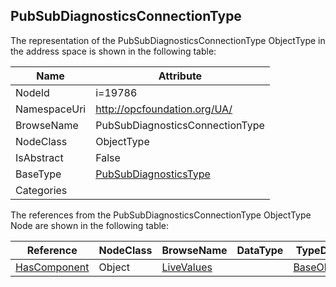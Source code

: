 <!-- objecttype -->
## PubSubDiagnosticsConnectionType
  
<!-- end of text -->
The representation of the PubSubDiagnosticsConnectionType ObjectType in the address space is shown in the following table:  

|Name|Attribute|
|---|---|
|NodeId|i=19786|
|NamespaceUri|http://opcfoundation.org/UA/|
|BrowseName|PubSubDiagnosticsConnectionType|
|NodeClass|ObjectType|
|IsAbstract|False|
|BaseType|[PubSubDiagnosticsType](../../ObjectTypes/PubSubDiagnosticsType/readme.md)|
|Categories||

The references from the PubSubDiagnosticsConnectionType ObjectType Node are shown in the following table:  

|Reference|NodeClass|BrowseName|DataType|TypeDefinition|ModellingRule|
|---|---|---|---|---|---|
|[HasComponent](../../ReferenceTypes/HasComponent/readme.md)|Object|[LiveValues](#LiveValues)||[BaseObjectType](../../ObjectTypes/BaseObjectType/readme.md)|[Mandatory](../../Objects/Mandatory/readme.md)|


